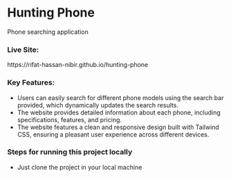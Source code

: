 # Hunting Phone

Phone searching application

### Live Site:
<p>https://rifat-hassan-nibir.github.io/hunting-phone</p>

### Key Features:
- Users can easily search for different phone models using the search bar provided, which dynamically updates the search results.
- The website provides detailed information about each phone, including specifications, features, and pricing.
- The website features a clean and responsive design built with Tailwind CSS, ensuring a pleasant user experience across different devices.

### Steps for running this project locally
- Just clone the project in your local machine
